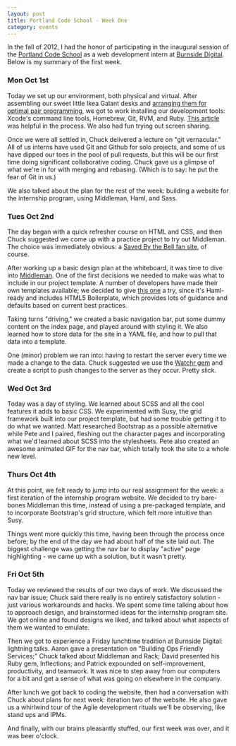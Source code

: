 ```yaml
---
layout: post
title: Portland Code School - Week One
category: events
---
```


In the fall of 2012, I had the honor of participating in the inaugural session of the [Portland Code School](http://portlandcodeschool.com/) as a web development intern at [Burnside Digital](http://www.burnsidedigital.com/). Below is my summary of the first week.

### Mon Oct 1st
Today we set up our environment, both physical and virtual. After assembling our sweet little Ikea Galant desks and [arranging them for optimal pair programming](http://matschaffer.com/2012/07/mashion-pairing-rig/), we got to work installing our development tools: Xcode's command line tools, Homebrew, Git, RVM, and Ruby. [This article](http://www.moncefbelyamani.com/how-to-install-xcode-homebrew-git-rvm-ruby-on-mac/) was helpful in the process. We also had fun trying out screen sharing.

Once we were all settled in, Chuck delivered a lecture on "git vernacular." All of us interns have used Git and Github for solo projects, and some of us have dipped our toes in the pool of pull requests, but this will be our first time doing significant collaborative coding. Chuck gave us a glimpse of what we're in for with merging and rebasing. (Which is to say: he put the fear of Git in us.)

We also talked about the plan for the rest of the week: building a website for the internship program, using Middleman, Haml, and Sass.

### Tues Oct 2nd
The day began with a quick refresher course on HTML and CSS, and then Chuck suggested we come up with a practice project to try out Middleman. The choice was immediately obvious: a [Saved By the Bell fan site](https://github.com/ribbitfix/elc_sbtb), of course.

After working up a basic design plan at the whiteboard, it was time to dive into [Middleman](http://middlemanapp.com/). One of the first decisions we needed to make was what to include in our project template. A number of developers have made their own templates available; we decided to give [this one](https://github.com/dannyprose/Middleman-HTML5BP-HAML) a try, since it's Haml-ready and includes HTML5 Boilerplate, which provides lots of guidance and defaults based on current best practices.

Taking turns "driving," we created a basic navigation bar, put some dummy content on the index page, and played around with styling it. We also learned how to store data for the site in a YAML file, and how to pull that data into a template.

One (minor) problem we ran into: having to restart the server every time we made a change to the data. Chuck suggested we use the [Watchr gem](https://github.com/mynyml/watchr) and create a script to push changes to the server as they occur. Pretty slick.

### Wed Oct 3rd
Today was a day of styling. We learned about SCSS and all the cool features it adds to basic CSS. We experimented with Susy, the grid framework built into our project template, but had some trouble getting it to do what we wanted. Matt researched Bootstrap as a possible alternative while Pete and I paired, fleshing out the character pages and incorporating what we'd learned about SCSS into the stylesheets. Pete also created an awesome animated GIF for the nav bar, which totally took the site to a whole new level.

### Thurs Oct 4th
At this point, we felt ready to jump into our real assignment for the week: a first iteration of the internship program website. We decided to try bare-bones Middleman this time, instead of using a pre-packaged template, and to incorporate Bootstrap's grid structure, which felt more intuitive than Susy.

Things went more quickly this time, having been through the process once before; by the end of the day we had about half of the site laid out. The biggest challenge was getting the nav bar to display "active" page highlighting - we came up with a solution, but it wasn't pretty.

### Fri Oct 5th
Today we reviewed the results of our two days of work. We discussed the nav bar issue; Chuck said there really is no entirely satisfactory solution - just various workarounds and hacks. We spent some time talking about how to approach design, and brainstormed ideas for the internship program site. We got online and found designs we liked, and talked about what aspects of them we wanted to emulate.

Then we got to experience a Friday lunchtime tradition at Burnside Digital: lightning talks. Aaron gave a presentation on "Building Ops Friendly Services;" Chuck talked about Middleman and Rack; David presented his Ruby gem, Inflections; and Patrick expounded on self-improvement, productivity, and teamwork. It was nice to step away from our computers for a bit and get a sense of what was going on elsewhere in the company.

After lunch we got back to coding the website, then had a conversation with Chuck about plans for next week: iteration two of the website. He also gave us a whirlwind tour of the Agile development rituals we'll be observing, like stand ups and IPMs.

And finally, with our brains pleasantly stuffed, our first week was over, and it was beer o'clock.
